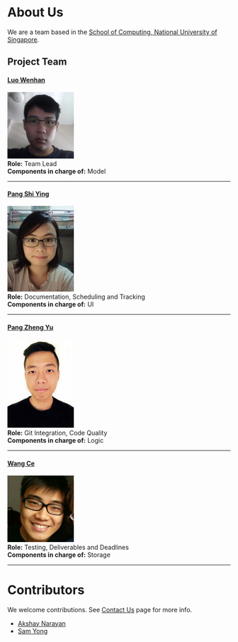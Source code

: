 # About Us

We are a team based in the [School of Computing, National University of Singapore](http://www.comp.nus.edu.sg).

## Project Team

#### [Luo Wenhan](http://github.com/FausticSun)
<img src="images/wenhan.jpg" width="150"> <br>
**Role:** Team Lead <br>
**Components in charge of:** Model <br>

-----

#### [Pang Shi Ying](http://github.com/invisidark)
<img src="images/shiying.png" width="150"> <br>
**Role:** Documentation, Scheduling and Tracking <br>
**Components in charge of:** UI <br>

-----

#### [Pang Zheng Yu](http://github.com/pzyu)
<img src="images/zhengyu.jpg" width="150"> <br>
**Role:** Git Integration, Code Quality <br>
**Components in charge of:** Logic <br>

-----

#### [Wang Ce](https://github.com/wangce94)
<img src="images/wangce.jpg" width="150"> <br>
**Role:** Testing, Deliverables and Deadlines <br>
**Components in charge of:** Storage <br>

 -----

# Contributors

We welcome contributions. See [Contact Us](ContactUs.md) page for more info.

* [Akshay Narayan](https://github.com/se-edu/addressbook-level4/pulls?q=is%3Apr+author%3Aokkhoy)
* [Sam Yong](https://github.com/se-edu/addressbook-level4/pulls?q=is%3Apr+author%3Amauris)
